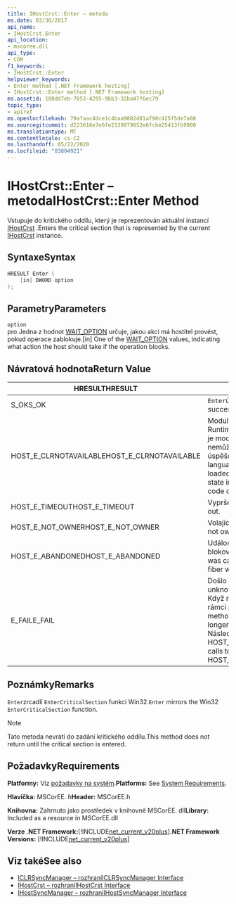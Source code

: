 ```yaml
---
title: IHostCrst::Enter – metoda
ms.date: 03/30/2017
api_name:
- IHostCrst.Enter
api_location:
- mscoree.dll
api_type:
- COM
f1_keywords:
- IHostCrst::Enter
helpviewer_keywords:
- Enter method [.NET Framework hosting]
- IHostCrst::Enter method [.NET Framework hosting]
ms.assetid: 100dd7eb-7053-4295-9bb3-32ba47f6ec79
topic_type:
- apiref
ms.openlocfilehash: 79afaac4dce1c4baa9802d81af90c425f5de7a08
ms.sourcegitcommit: d223616e7e6fe2139079052e6fcbe25413fb9900
ms.translationtype: MT
ms.contentlocale: cs-CZ
ms.lasthandoff: 05/22/2020
ms.locfileid: "83804921"
---
```

# <a name="ihostcrstenter-method"></a><span data-ttu-id="d5d0c-102">IHostCrst::Enter – metoda</span><span class="sxs-lookup"><span data-stu-id="d5d0c-102">IHostCrst::Enter Method</span></span>
<span data-ttu-id="d5d0c-103">Vstupuje do kritického oddílu, který je reprezentován aktuální instancí [IHostCrst](ihostcrst-interface.md) .</span><span class="sxs-lookup"><span data-stu-id="d5d0c-103">Enters the critical section that is represented by the current [IHostCrst](ihostcrst-interface.md) instance.</span></span>  
  
## <a name="syntax"></a><span data-ttu-id="d5d0c-104">Syntaxe</span><span class="sxs-lookup"><span data-stu-id="d5d0c-104">Syntax</span></span>  
  
```cpp  
HRESULT Enter (  
    [in] DWORD option  
);  
```  
  
## <a name="parameters"></a><span data-ttu-id="d5d0c-105">Parametry</span><span class="sxs-lookup"><span data-stu-id="d5d0c-105">Parameters</span></span>  
 `option`  
 <span data-ttu-id="d5d0c-106">pro Jedna z hodnot [WAIT_OPTION](wait-option-enumeration.md) určuje, jakou akci má hostitel provést, pokud operace zablokuje.</span><span class="sxs-lookup"><span data-stu-id="d5d0c-106">[in] One of the [WAIT_OPTION](wait-option-enumeration.md) values, indicating what action the host should take if the operation blocks.</span></span>  
  
## <a name="return-value"></a><span data-ttu-id="d5d0c-107">Návratová hodnota</span><span class="sxs-lookup"><span data-stu-id="d5d0c-107">Return Value</span></span>  
  
|<span data-ttu-id="d5d0c-108">HRESULT</span><span class="sxs-lookup"><span data-stu-id="d5d0c-108">HRESULT</span></span>|<span data-ttu-id="d5d0c-109">Popis</span><span class="sxs-lookup"><span data-stu-id="d5d0c-109">Description</span></span>|  
|-------------|-----------------|  
|<span data-ttu-id="d5d0c-110">S_OK</span><span class="sxs-lookup"><span data-stu-id="d5d0c-110">S_OK</span></span>|<span data-ttu-id="d5d0c-111">`Enter`úspěšně vráceno.</span><span class="sxs-lookup"><span data-stu-id="d5d0c-111">`Enter` returned successfully.</span></span>|  
|<span data-ttu-id="d5d0c-112">HOST_E_CLRNOTAVAILABLE</span><span class="sxs-lookup"><span data-stu-id="d5d0c-112">HOST_E_CLRNOTAVAILABLE</span></span>|<span data-ttu-id="d5d0c-113">Modul CLR (Common Language Runtime) nebyl načten do procesu, nebo je modul CLR ve stavu, ve kterém nemůže spustit spravovaný kód nebo úspěšně zpracovat volání.</span><span class="sxs-lookup"><span data-stu-id="d5d0c-113">The common language runtime (CLR) has not been loaded into a process, or the CLR is in a state in which it cannot run managed code or process the call successfully.</span></span>|  
|<span data-ttu-id="d5d0c-114">HOST_E_TIMEOUT</span><span class="sxs-lookup"><span data-stu-id="d5d0c-114">HOST_E_TIMEOUT</span></span>|<span data-ttu-id="d5d0c-115">Vypršel časový limit volání.</span><span class="sxs-lookup"><span data-stu-id="d5d0c-115">The call timed out.</span></span>|  
|<span data-ttu-id="d5d0c-116">HOST_E_NOT_OWNER</span><span class="sxs-lookup"><span data-stu-id="d5d0c-116">HOST_E_NOT_OWNER</span></span>|<span data-ttu-id="d5d0c-117">Volající nevlastní zámek.</span><span class="sxs-lookup"><span data-stu-id="d5d0c-117">The caller does not own the lock.</span></span>|  
|<span data-ttu-id="d5d0c-118">HOST_E_ABANDONED</span><span class="sxs-lookup"><span data-stu-id="d5d0c-118">HOST_E_ABANDONED</span></span>|<span data-ttu-id="d5d0c-119">Událost byla zrušena při čekání na blokované vlákno nebo vlákna.</span><span class="sxs-lookup"><span data-stu-id="d5d0c-119">An event was canceled while a blocked thread or fiber was waiting on it.</span></span>|  
|<span data-ttu-id="d5d0c-120">E_FAIL</span><span class="sxs-lookup"><span data-stu-id="d5d0c-120">E_FAIL</span></span>|<span data-ttu-id="d5d0c-121">Došlo k neznámé chybě závažnosti.</span><span class="sxs-lookup"><span data-stu-id="d5d0c-121">An unknown catastrophic failure occurred.</span></span> <span data-ttu-id="d5d0c-122">Když metoda vrátí E_FAIL, CLR již není v rámci procesu použitelný.</span><span class="sxs-lookup"><span data-stu-id="d5d0c-122">When a method returns E_FAIL, the CLR is no longer usable within the process.</span></span> <span data-ttu-id="d5d0c-123">Následná volání metod hostování vrací HOST_E_CLRNOTAVAILABLE.</span><span class="sxs-lookup"><span data-stu-id="d5d0c-123">Subsequent calls to hosting methods return HOST_E_CLRNOTAVAILABLE.</span></span>|  
  
## <a name="remarks"></a><span data-ttu-id="d5d0c-124">Poznámky</span><span class="sxs-lookup"><span data-stu-id="d5d0c-124">Remarks</span></span>  
 <span data-ttu-id="d5d0c-125">`Enter`zrcadlí `EnterCriticalSection` funkci Win32.</span><span class="sxs-lookup"><span data-stu-id="d5d0c-125">`Enter` mirrors the Win32 `EnterCriticalSection` function.</span></span>  
  
> [!NOTE]
> <span data-ttu-id="d5d0c-126">Tato metoda nevrátí do zadání kritického oddílu.</span><span class="sxs-lookup"><span data-stu-id="d5d0c-126">This method does not return until the critical section is entered.</span></span>  
  
## <a name="requirements"></a><span data-ttu-id="d5d0c-127">Požadavky</span><span class="sxs-lookup"><span data-stu-id="d5d0c-127">Requirements</span></span>  
 <span data-ttu-id="d5d0c-128">**Platformy:** Viz [požadavky na systém](../../get-started/system-requirements.md).</span><span class="sxs-lookup"><span data-stu-id="d5d0c-128">**Platforms:** See [System Requirements](../../get-started/system-requirements.md).</span></span>  
  
 <span data-ttu-id="d5d0c-129">**Hlavička:** MSCorEE. h</span><span class="sxs-lookup"><span data-stu-id="d5d0c-129">**Header:** MSCorEE.h</span></span>  
  
 <span data-ttu-id="d5d0c-130">**Knihovna:** Zahrnuto jako prostředek v knihovně MSCorEE. dll</span><span class="sxs-lookup"><span data-stu-id="d5d0c-130">**Library:** Included as a resource in MSCorEE.dll</span></span>  
  
 <span data-ttu-id="d5d0c-131">**Verze .NET Framework:**[!INCLUDE[net_current_v20plus](../../../../includes/net-current-v20plus-md.md)]</span><span class="sxs-lookup"><span data-stu-id="d5d0c-131">**.NET Framework Versions:** [!INCLUDE[net_current_v20plus](../../../../includes/net-current-v20plus-md.md)]</span></span>  
  
## <a name="see-also"></a><span data-ttu-id="d5d0c-132">Viz také</span><span class="sxs-lookup"><span data-stu-id="d5d0c-132">See also</span></span>

- [<span data-ttu-id="d5d0c-133">ICLRSyncManager – rozhraní</span><span class="sxs-lookup"><span data-stu-id="d5d0c-133">ICLRSyncManager Interface</span></span>](iclrsyncmanager-interface.md)
- [<span data-ttu-id="d5d0c-134">IHostCrst – rozhraní</span><span class="sxs-lookup"><span data-stu-id="d5d0c-134">IHostCrst Interface</span></span>](ihostcrst-interface.md)
- [<span data-ttu-id="d5d0c-135">IHostSyncManager – rozhraní</span><span class="sxs-lookup"><span data-stu-id="d5d0c-135">IHostSyncManager Interface</span></span>](ihostsyncmanager-interface.md)
